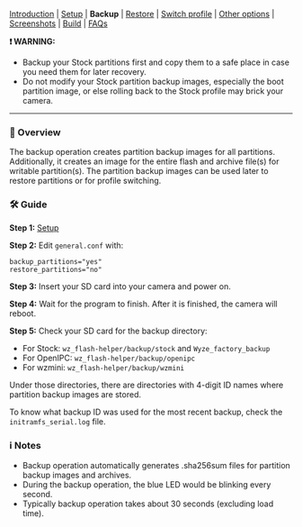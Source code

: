 [Introduction](README.md) | [Setup](README_setup.md) | **Backup** | [Restore](README_restore.md) | [Switch profile](README_switch_profile.md) | [Other options](README_other_options.md) | [Screenshots](README_screenshots.md) | [Build](README_build.md) | [FAQs](README_FAQs.md)



**❗ WARNING:**
- Backup your Stock partitions first and copy them to a safe place in case you need them for later recovery.
- Do not modify your Stock partition backup images, especially the boot partition image, or else rolling back to the Stock profile may brick your camera.

-----

### 📖 Overview

The backup operation creates partition backup images for all partitions. Additionally, it creates an image for the entire flash and archive file(s) for writable partition(s). The partition backup images can be used later to restore partitions or for profile switching.

### 🛠️ Guide

**Step 1:** [Setup](README_setup.md)

**Step 2:** Edit `general.conf` with:
```
backup_partitions="yes"
restore_partitions="no"
```

**Step 3:** Insert your SD card into your camera and power on.

**Step 4:** Wait for the program to finish. After it is finished, the camera will reboot.

**Step 5:** Check your SD card for the backup directory:

- For Stock: `wz_flash-helper/backup/stock` and `Wyze_factory_backup`
- For OpenIPC: `wz_flash-helper/backup/openipc`
- For wzmini: `wz_flash-helper/backup/wzmini`

Under those directories, there are directories with 4-digit ID names where partition backup images are stored.

To know what backup ID was used for the most recent backup, check the `initramfs_serial.log` file.

### ℹ️ Notes

- Backup operation automatically generates .sha256sum files for partition backup images and archives.
- During the backup operation, the blue LED would be blinking every second.
- Typically backup operation takes about 30 seconds (excluding load time).

